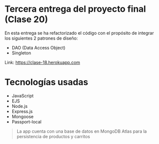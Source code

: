# Tercera entrega del proyecto final (Clase 20)

En esta entrega se ha refactorizado el código con el propósito de integrar los siguientes 2 patrones de diseño:

* DAO (Data Access Object)
* Singleton

Link: https://clase-18.herokuapp.com

# Tecnologías usadas

* JavaScript
* EJS
* Node.js
* Express.js
* Mongoose
* Passport-local

> La app cuenta con una base de datos en MongoDB Atlas para la persistencia de productos y carritos
